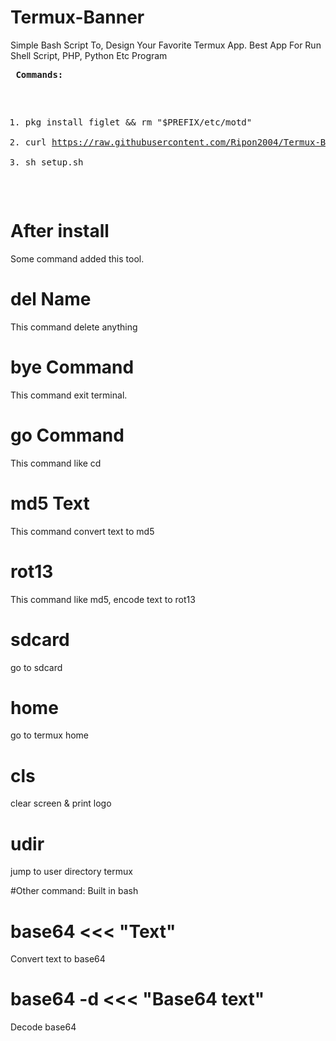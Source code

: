 # Termux-Banner
Simple Bash Script To, Design Your Favorite Termux App. Best App For Run Shell Script, PHP, Python Etc Program  <pre>
<b>Commands: </b>
1. pkg install figlet && rm "$PREFIX/etc/motd"
2. curl https://raw.githubusercontent.com/Ripon2004/Termux-Banner/main/setup.sh>setup.sh
3. sh setup.sh
</pre>

# After install
Some command added this tool.

# del Name
This command delete anything

# bye Command
This command exit terminal.

# go Command
This command like cd

# md5 Text
This command convert text to md5

# rot13
This command like md5, encode text to rot13

# sdcard
go to sdcard

# home
go to termux home

# cls
clear screen & print logo

# udir
jump to user directory termux    

#Other command:
Built in bash

# base64 <<< "Text"
Convert text to base64

# base64 -d <<< "Base64 text"
Decode base64 
 
 

